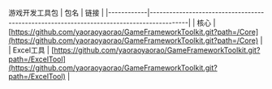 游戏开发工具包
| 包名       | 链接                                                                                     |
|------------|------------------------------------------------------------------------------------------|
| 核心       | [https://github.com/yaoraoyaorao/GameFrameworkToolkit.git?path=/Core](https://github.com/yaoraoyaorao/GameFrameworkToolkit.git?path=/Core) |
| Excel工具  | [https://github.com/yaoraoyaorao/GameFrameworkToolkit.git?path=/ExcelTool](https://github.com/yaoraoyaorao/GameFrameworkToolkit.git?path=/ExcelTool) |
